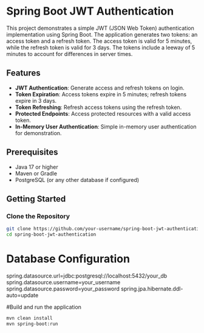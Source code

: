 # Spring Boot JWT Authentication

This project demonstrates a simple JWT (JSON Web Token) authentication implementation using Spring Boot. The application generates two tokens: an access token and a refresh token. The access token is valid for 5 minutes, while the refresh token is valid for 3 days. The tokens include a leeway of 5 minutes to account for differences in server times.

## Features

- **JWT Authentication**: Generate access and refresh tokens on login.
- **Token Expiration**: Access tokens expire in 5 minutes; refresh tokens expire in 3 days.
- **Token Refreshing**: Refresh access tokens using the refresh token.
- **Protected Endpoints**: Access protected resources with a valid access token.
- **In-Memory User Authentication**: Simple in-memory user authentication for demonstration.

## Prerequisites

- Java 17 or higher
- Maven or Gradle
- PostgreSQL (or any other database if configured)

## Getting Started

### Clone the Repository

```bash
git clone https://github.com/your-username/spring-boot-jwt-authentication.git
cd spring-boot-jwt-authentication
```
# Database Configuration
spring.datasource.url=jdbc:postgresql://localhost:5432/your_db
spring.datasource.username=your_username
spring.datasource.password=your_password
spring.jpa.hibernate.ddl-auto=update

#Build and run the application
```bash
mvn clean install
mvn spring-boot:run
```
